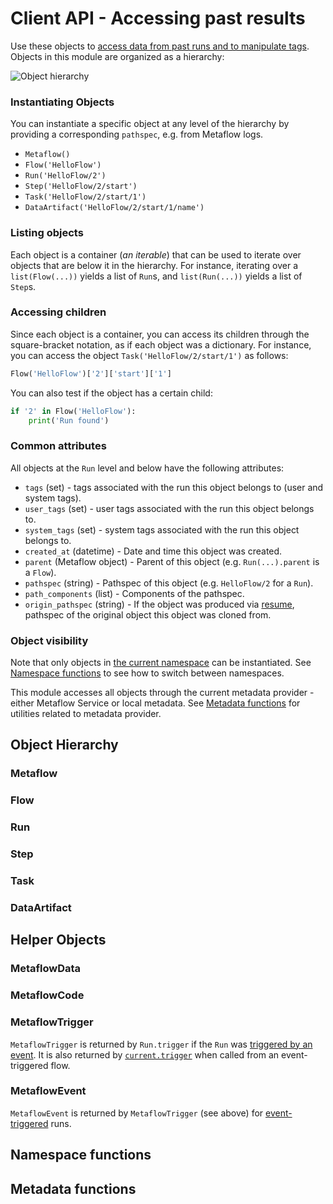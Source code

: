 # Client API - Accessing past results

<!-- WARNING: THIS FILE WAS AUTOGENERATED! DO NOT EDIT! Instead, edit the notebook w/the location & name as this file. -->

Use these objects to [access data from past runs and to manipulate tags](/metaflow/client). Objects in this module are organized as a hierarchy:

![Object hierarchy](/assets/hierarchy.png)

### Instantiating Objects

You can instantiate a specific object at any level of the hierarchy by providing a corresponding `pathspec`, e.g. from Metaflow logs.

 - `Metaflow()`
 - `Flow('HelloFlow')`
 - `Run('HelloFlow/2')`
 - `Step('HelloFlow/2/start')`
 - `Task('HelloFlow/2/start/1')`
 - `DataArtifact('HelloFlow/2/start/1/name')`

### Listing objects

Each object is a container (*an iterable*) that can be used to iterate over objects that are below it in the hierarchy. For instance, iterating over a `list(Flow(...))` yields a list of `Run`s, and `list(Run(...))` yields a list of `Step`s.

### Accessing children

Since each object is a container, you can access its children through the square-bracket notation, as if each object was a dictionary. For instance, you can access the object `Task('HelloFlow/2/start/1')` as follows:
```python
Flow('HelloFlow')['2']['start']['1']
```
You can also test if the object has a certain child:
```python
if '2' in Flow('HelloFlow'):
    print('Run found')
```

### Common attributes

All objects at the `Run` level and below have the following attributes:

 - `tags` (set) - tags associated with the run this object belongs to (user and system tags).
 - `user_tags` (set) - user tags associated with the run this object belongs to.
 - `system_tags` (set) - system tags associated with the run this object belongs to.
 - `created_at` (datetime) - Date and time this object was created.
 - `parent` (Metaflow object) - Parent of this object (e.g. `Run(...).parent` is a `Flow`).
 - `pathspec` (string) - Pathspec of this object (e.g. `HelloFlow/2` for a `Run`).
 - `path_components` (list) - Components of the pathspec.
 - `origin_pathspec` (string) - If the object was produced via [resume](/metaflow/debugging#how-to-use-the-resume-command), pathspec of the original object this object was cloned from.

### Object visibility

Note that only objects in [the current namespace](/scaling/tagging) can be instantiated. See [Namespace functions](#namespace) to see how to switch between namespaces. 

This module accesses all objects through the current metadata provider - either Metaflow Service or local metadata. See [Metadata functions](#metadata) for utilities related to metadata provider.

## Object Hierarchy

### Metaflow


<DocSection type="class" name="Metaflow" module="metaflow" show_import="False" heading_level="3" link="https://github.com/Netflix/metaflow/tree/master/metaflow/client/core.py#L2268">
<SigArgSection>

</SigArgSection>
<Description summary="Entry point to all objects in the Metaflow universe." extended_summary="This object can be used to list all the flows present either through the explicit property\nor by iterating over this object." />
<ParamSection name="Attributes">
	<Parameter name="flows" type="List[Flow]" desc="Returns the list of all `Flow` objects known to this metadata provider. Note that only\nflows present in the current namespace will be returned. A `Flow` is present in a namespace\nif it has at least one run in the namespace." />
</ParamSection>
</DocSection>


### Flow


<DocSection type="class" name="Flow" module="metaflow" show_import="False" heading_level="3" link="https://github.com/Netflix/metaflow/tree/master/metaflow/client/core.py#L2155">
<SigArgSection>
<SigArg name="pathspec" />
</SigArgSection>
<Description summary="A Flow represents all existing flows with a certain name, in other words,\nclasses derived from `FlowSpec`. A container of `Run` objects." />
<ParamSection name="Attributes">
	<Parameter name="latest_run" type="Run" desc="Latest `Run` (in progress or completed, successfully or not) of this flow." />
	<Parameter name="latest_successful_run" type="Run" desc="Latest successfully completed `Run` of this flow." />
</ParamSection>
</DocSection>



<DocSection type="method" name="Flow.runs" module="metaflow" show_import="False" heading_level="4" link="https://github.com/Netflix/metaflow/tree/master/metaflow/client/core.py#L2205">
<SigArgSection>
<SigArg name="self" /><SigArg name="*tags: str" type="str" />
</SigArgSection>
<Description summary="Returns an iterator over all `Run`s of this flow." extended_summary="An optional filter is available that allows you to filter on tags.\nIf multiple tags are specified, only runs that have all the\nspecified tags are returned." />
<ParamSection name="Parameters">
	<Parameter name="tags" type="str" desc="Tags to match." />
</ParamSection>
<ParamSection name="Yields">
	<Parameter type="Run" desc="`Run` objects in this flow." />
</ParamSection>
</DocSection>


### Run


<DocSection type="class" name="Run" module="metaflow" show_import="False" heading_level="3" link="https://github.com/Netflix/metaflow/tree/master/metaflow/client/core.py#L1814">
<SigArgSection>
<SigArg name="pathspec" />
</SigArgSection>
<Description summary="A `Run` represents an execution of a `Flow`. It is a container of `Step`s." />
<ParamSection name="Attributes">
	<Parameter name="data" type="MetaflowData" desc="a shortcut to run['end'].task.data, i.e. data produced by this run." />
	<Parameter name="successful" type="bool" desc="True if the run completed successfully." />
	<Parameter name="finished" type="bool" desc="True if the run completed." />
	<Parameter name="finished_at" type="datetime" desc="Time this run finished." />
	<Parameter name="code" type="MetaflowCode" desc="Code package for this run (if present). See `MetaflowCode`." />
	<Parameter name="trigger" type="MetaflowTrigger" desc="Information about event(s) that triggered this run (if present). See `MetaflowTrigger`." />
	<Parameter name="end_task" type="Task" desc="`Task` for the end step (if it is present already)." />
</ParamSection>
</DocSection>



<DocSection type="method" name="Run.add_tag" module="metaflow" show_import="False" heading_level="4" link="https://github.com/Netflix/metaflow/tree/master/metaflow/client/core.py#L1981">
<SigArgSection>
<SigArg name="self" /><SigArg name="tag" type="str" />
</SigArgSection>
<Description summary="Add a tag to this `Run`." extended_summary="Note that if the tag is already a system tag, it is not added as a user tag,\nand no error is thrown." />
<ParamSection name="Parameters">
	<Parameter name="tag" type="str" desc="Tag to add." />
</ParamSection>
</DocSection>



<DocSection type="method" name="Run.add_tags" module="metaflow" show_import="False" heading_level="4" link="https://github.com/Netflix/metaflow/tree/master/metaflow/client/core.py#L2003">
<SigArgSection>
<SigArg name="self" /><SigArg name="tags" type="Iterable" />
</SigArgSection>
<Description summary="Add one or more tags to this `Run`." extended_summary="Note that if any tag is already a system tag, it is not added as a user tag\nand no error is thrown." />
<ParamSection name="Parameters">
	<Parameter name="tags" type="Iterable[str]" desc="Tags to add." />
</ParamSection>
</DocSection>



<DocSection type="method" name="Run.remove_tag" module="metaflow" show_import="False" heading_level="4" link="https://github.com/Netflix/metaflow/tree/master/metaflow/client/core.py#L2017">
<SigArgSection>
<SigArg name="self" /><SigArg name="tag" type="str" />
</SigArgSection>
<Description summary="Remove one tag from this `Run`." extended_summary="Removing a system tag is an error. Removing a non-existent\nuser tag is a no-op." />
<ParamSection name="Parameters">
	<Parameter name="tag" type="str" desc="Tag to remove." />
</ParamSection>
</DocSection>



<DocSection type="method" name="Run.remove_tags" module="metaflow" show_import="False" heading_level="4" link="https://github.com/Netflix/metaflow/tree/master/metaflow/client/core.py#L2039">
<SigArgSection>
<SigArg name="self" /><SigArg name="tags" type="Iterable" />
</SigArgSection>
<Description summary="Remove one or more tags to this `Run`." extended_summary="Removing a system tag will result in an error. Removing a non-existent\nuser tag is a no-op." />
<ParamSection name="Parameters">
	<Parameter name="tags" type="Iterable[str]" desc="Tags to remove." />
</ParamSection>
</DocSection>



<DocSection type="method" name="Run.replace_tag" module="metaflow" show_import="False" heading_level="4" link="https://github.com/Netflix/metaflow/tree/master/metaflow/client/core.py#L2053">
<SigArgSection>
<SigArg name="self" /><SigArg name="tag_to_remove" type="str" /><SigArg name="tag_to_add" type="str" />
</SigArgSection>
<Description summary="Remove a tag and add a tag atomically. Removal is done first.\nThe rules for `Run.add_tag` and `Run.remove_tag` also apply here." />
<ParamSection name="Parameters">
	<Parameter name="tag_to_remove" type="str" desc="Tag to remove." />
	<Parameter name="tag_to_add" type="str" desc="Tag to add." />
</ParamSection>
</DocSection>



<DocSection type="method" name="Run.replace_tags" module="metaflow" show_import="False" heading_level="4" link="https://github.com/Netflix/metaflow/tree/master/metaflow/client/core.py#L2077">
<SigArgSection>
<SigArg name="self" /><SigArg name="tags_to_remove" type="Iterable" /><SigArg name="tags_to_add" type="Iterable" />
</SigArgSection>
<Description summary="Remove and add tags atomically; the removal is done first.\nThe rules for `Run.add_tag` and `Run.remove_tag` also apply here." />
<ParamSection name="Parameters">
	<Parameter name="tags_to_remove" type="Iterable[str]" desc="Tags to remove." />
	<Parameter name="tags_to_add" type="Iterable[str]" desc="Tags to add." />
</ParamSection>
</DocSection>


### Step


<DocSection type="class" name="Step" module="metaflow" show_import="False" heading_level="3" link="https://github.com/Netflix/metaflow/tree/master/metaflow/client/core.py#L1624">
<SigArgSection>
<SigArg name="pathspec" />
</SigArgSection>
<Description summary="A `Step` represents a user-defined step, that is, a method annotated with the `@step` decorator." extended_summary="It contains `Task` objects associated with the step, that is, all executions of the\n`Step`. The step may contain multiple `Task`s in the case of a foreach step." />
<ParamSection name="Attributes">
	<Parameter name="task" type="Task" desc="The first `Task` object in this step. This is a shortcut for retrieving the only\ntask contained in a non-foreach step." />
	<Parameter name="finished_at" type="datetime" desc="Time when the latest `Task` of this step finished. Note that in the case of foreaches,\nthis time may change during execution of the step." />
	<Parameter name="environment_info" type="Dict[str, Any]" desc="Information about the execution environment." />
</ParamSection>
</DocSection>


### Task


<DocSection type="class" name="Task" module="metaflow" show_import="False" heading_level="3" link="https://github.com/Netflix/metaflow/tree/master/metaflow/client/core.py#L1037">
<SigArgSection>
<SigArg name="pathspec, attempt=None" />
</SigArgSection>
<Description summary="A `Task` represents an execution of a `Step`." extended_summary="It contains all `DataArtifact` objects produced by the task as\nwell as metadata related to execution.\n\nNote that the `@retry` decorator may cause multiple attempts of\nthe task to be present. Usually you want the latest attempt, which\nis what instantiating a `Task` object returns by default. If\nyou need to e.g. retrieve logs from a failed attempt, you can\nexplicitly get information about a specific attempt by using the\nfollowing syntax when creating a task:\n\n`Task('flow/run/step/task', attempt=<attempt>)`\n\nwhere `attempt=0` corresponds to the first attempt etc." />
<ParamSection name="Attributes">
	<Parameter name="metadata" type="List[Metadata]" desc="List of all metadata events associated with the task." />
	<Parameter name="metadata_dict" type="Dict[str, str]" desc="A condensed version of `metadata`: A dictionary where keys\nare names of metadata events and values the latest corresponding event." />
	<Parameter name="data" type="MetaflowData" desc="Container of all data artifacts produced by this task. Note that this\ncall downloads all data locally, so it can be slower than accessing\nartifacts individually. See `MetaflowData` for more information." />
	<Parameter name="artifacts" type="MetaflowArtifacts" desc="Container of `DataArtifact` objects produced by this task." />
	<Parameter name="successful" type="bool" desc="True if the task completed successfully." />
	<Parameter name="finished" type="bool" desc="True if the task completed." />
	<Parameter name="exception" type="object" desc="Exception raised by this task if there was one." />
	<Parameter name="finished_at" type="datetime" desc="Time this task finished." />
	<Parameter name="runtime_name" type="str" desc="Runtime this task was executed on." />
	<Parameter name="stdout" type="str" desc="Standard output for the task execution." />
	<Parameter name="stderr" type="str" desc="Standard error output for the task execution." />
	<Parameter name="code" type="MetaflowCode" desc="Code package for this task (if present). See `MetaflowCode`." />
	<Parameter name="environment_info" type="Dict[str, str]" desc="Information about the execution environment." />
</ParamSection>
</DocSection>



<DocSection type="method" name="Task.loglines" module="metaflow" show_import="False" heading_level="4" link="https://github.com/Netflix/metaflow/tree/master/metaflow/client/core.py#L1493">
<SigArgSection>
<SigArg name="self" /><SigArg name="stream" type="str" /><SigArg name="as_unicode" type="bool" default="True" /><SigArg name="meta_dict" type="Optional" default="None" />
</SigArgSection>
<Description summary="Return an iterator over (utc_timestamp, logline) tuples." />
<ParamSection name="Parameters">
	<Parameter name="stream" type="str" desc="Either 'stdout' or 'stderr'." />
	<Parameter name="as_unicode" type="bool, default: True" desc="If as_unicode=False, each logline is returned as a byte object. Otherwise,\nit is returned as a (unicode) string." />
</ParamSection>
<ParamSection name="Yields">
	<Parameter type="Tuple[datetime, str]" desc="Tuple of timestamp, logline pairs." />
</ParamSection>
</DocSection>


### DataArtifact


<DocSection type="class" name="DataArtifact" module="metaflow" show_import="False" heading_level="3" link="https://github.com/Netflix/metaflow/tree/master/metaflow/client/core.py#L860">
<SigArgSection>
<SigArg name="pathspec" />
</SigArgSection>
<Description summary="A single data artifact and associated metadata. Note that this object does\nnot contain other objects as it is the leaf object in the hierarchy." />
<ParamSection name="Attributes">
	<Parameter name="data" type="object" desc="The data contained in this artifact, that is, the object produced during\nexecution of this run." />
	<Parameter name="sha" type="string" desc="A unique ID of this artifact." />
	<Parameter name="finished_at" type="datetime" desc="Corresponds roughly to the `Task.finished_at` time of the parent `Task`.\nAn alias for `DataArtifact.created_at`." />
</ParamSection>
</DocSection>


## Helper Objects

### MetaflowData


<DocSection type="class" name="MetaflowData" module="metaflow" show_import="False" heading_level="3" link="https://github.com/Netflix/metaflow/tree/master/metaflow/client/core.py#L993">
<SigArgSection>
<SigArg name="" />
</SigArgSection>
<Description summary="Container of data artifacts produced by a `Task`. This object is\ninstantiated through `Task.data`." extended_summary="`MetaflowData` allows results to be retrieved by their name\nthrough a convenient dot notation:\n\n```python\nTask(...).data.my_object\n```\n\nYou can also test the existence of an object\n\n```python\nif 'my_object' in Task(...).data:\n    print('my_object found')\n```\n\nNote that this container relies on the local cache to load all data\nartifacts. If your `Task` contains a lot of data, a more efficient\napproach is to load artifacts individually like so\n\n```\nTask(...)['my_object'].data\n```" />

</DocSection>


### MetaflowCode


<DocSection type="class" name="MetaflowCode" module="metaflow" show_import="False" heading_level="3" link="https://github.com/Netflix/metaflow/tree/master/metaflow/client/core.py#L759">
<SigArgSection>
<SigArg name="" />
</SigArgSection>
<Description summary="Snapshot of the code used to execute this `Run`. Instantiate the object through\n`Run(...).code` (if any step is executed remotely) or `Task(...).code` for an\nindividual task. The code package is the same for all steps of a `Run`." extended_summary="`MetaflowCode` includes a package of the user-defined `FlowSpec` class and supporting\nfiles, as well as a snapshot of the Metaflow library itself.\n\nCurrently, `MetaflowCode` objects are stored only for `Run`s that have at least one `Step`\nexecuting outside the user's local environment.\n\nThe `TarFile` for the `Run` is given by `Run(...).code.tarball`" />
<ParamSection name="Attributes">
	<Parameter name="path" type="str" desc="Location (in the datastore provider) of the code package." />
	<Parameter name="info" type="Dict[str, str]" desc="Dictionary of information related to this code-package." />
	<Parameter name="flowspec" type="str" desc="Source code of the file containing the `FlowSpec` in this code package." />
	<Parameter name="tarball" type="TarFile" desc="Python standard library `tarfile.TarFile` archive containing all the code." />
</ParamSection>
</DocSection>


### MetaflowTrigger

`MetaflowTrigger` is returned by `Run.trigger` if the `Run` was [triggered by an event](/production/event-triggering). It is also returned by [`current.trigger`](/api/current) when called from an event-triggered flow.


<DocSection type="property" name="Trigger.event" module="metaflow.events" show_import="False" heading_level="4" link="https://github.com/Netflix/metaflow/tree/master/">
<SigArgSection>
<SigArg name="" />
</SigArgSection>
<Description summary="The `MetaflowEvent` object corresponding to the triggering event.\n\nIf multiple events triggered the run, this property is the latest event.\n" />
<ParamSection name="Returns">
<Parameter type="MetaflowEvent, optional" desc="The latest event that triggered the run, if applicable." />
</ParamSection>
</DocSection>



<DocSection type="property" name="Trigger.events" module="metaflow.events" show_import="False" heading_level="4" link="https://github.com/Netflix/metaflow/tree/master/">
<SigArgSection>
<SigArg name="" />
</SigArgSection>
<Description summary="The list of `MetaflowEvent` objects correspondings to all the triggering events.\n" />
<ParamSection name="Returns">
<Parameter type="List[MetaflowEvent], optional" desc="List of all events that triggered the run" />
</ParamSection>
</DocSection>



<DocSection type="property" name="Trigger.run" module="metaflow.events" show_import="False" heading_level="4" link="https://github.com/Netflix/metaflow/tree/master/">
<SigArgSection>
<SigArg name="" />
</SigArgSection>
<Description summary="The corresponding `Run` object if the triggering event is a Metaflow run.\n\nIn case multiple runs triggered the run, this property is the latest run.\nReturns `None` if none of the triggering events are a `Run`.\n" />
<ParamSection name="Returns">
<Parameter type="Run, optional" desc="Latest Run that triggered this run, if applicable." />
</ParamSection>
</DocSection>



<DocSection type="property" name="Trigger.runs" module="metaflow.events" show_import="False" heading_level="4" link="https://github.com/Netflix/metaflow/tree/master/">
<SigArgSection>
<SigArg name="" />
</SigArgSection>
<Description summary="The list of `Run` objects in the triggering events.\nReturns `None` if none of the triggering events are `Run` objects.\n" />
<ParamSection name="Returns">
<Parameter type="List[Run], optional" desc="List of runs that triggered this run, if applicable." />
</ParamSection>
</DocSection>



<DocSection type="method" name="Trigger.__getitem__" module="metaflow" show_import="False" heading_level="4" link="https://github.com/Netflix/metaflow/tree/master/metaflow/events.py#L144">
<SigArgSection>
<SigArg name="" />
</SigArgSection>
<Description summary="If triggering events are runs, `key` corresponds to the flow name of the triggering run.\nOtherwise, `key` corresponds to the event name and a `MetaflowEvent` object is returned." />
<ParamSection name="Returns">
	<Parameter type="Union[Run, MetaflowEvent]" desc="`Run` object if triggered by a run. Otherwise returns a `MetaflowEvent`." />
</ParamSection>
</DocSection>


### MetaflowEvent

`MetaflowEvent` is returned by `MetaflowTrigger` (see above) for [event-triggered](/production/event-triggering) runs.


<DocSection type="class" name="MetaflowEvent" module="metaflow" show_import="False" heading_level="3" link="https://github.com/Netflix/metaflow/tree/master/">
<SigArgSection>
<SigArg name="" />
</SigArgSection>
<Description summary="Container of metadata that identifies the event that triggered\nthe `Run` under consideration." />
<ParamSection name="Attributes">
	<Parameter name="name" type="str" desc="name of the event." />
	<Parameter name="id" type="str" desc="unique identifier for the event." />
	<Parameter name="timestamp" type="datetime" desc="timestamp recording creation time for the event." />
	<Parameter name="type" type="str" desc="type for the event - one of `event` or `run`" />
</ParamSection>
</DocSection>


## Namespace functions


<DocSection type="function" name="namespace" module="metaflow" show_import="True" heading_level="3" link="https://github.com/Netflix/metaflow/tree/master/metaflow/client/core.py#L160">
<SigArgSection>
<SigArg name="ns" type="Optional" />
</SigArgSection>
<Description summary="Switch namespace to the one provided." extended_summary="This call has a global effect. No objects outside this namespace\nwill be accessible. To access all objects regardless of namespaces,\npass None to this call." />
<ParamSection name="Parameters">
	<Parameter name="ns" type="str, optional" desc="Namespace to switch to or None to ignore namespaces." />
</ParamSection>
<ParamSection name="Returns">
	<Parameter type="str, optional" desc="Namespace set (result of get_namespace())." />
</ParamSection>
</DocSection>



<DocSection type="function" name="get_namespace" module="metaflow" show_import="False" heading_level="3" link="https://github.com/Netflix/metaflow/tree/master/metaflow/client/core.py#L183">
<SigArgSection>

</SigArgSection>
<Description summary="Return the current namespace that is currently being used to filter objects." extended_summary="The namespace is a tag associated with all objects in Metaflow." />
<ParamSection name="Returns">
	<Parameter type="str, optional" desc="The current namespace used to filter objects." />
</ParamSection>
</DocSection>



<DocSection type="function" name="default_namespace" module="metaflow" show_import="False" heading_level="3" link="https://github.com/Netflix/metaflow/tree/master/metaflow/client/core.py#L201">
<SigArgSection>

</SigArgSection>
<Description summary="Resets the namespace used to filter objects to the default one, i.e. the one that was\nused prior to any `namespace` calls." />
<ParamSection name="Returns">
	<Parameter type="str" desc="The result of get_namespace() after the namespace has been reset." />
</ParamSection>
</DocSection>


## Metadata functions


<DocSection type="function" name="metadata" module="metaflow" show_import="False" heading_level="3" link="https://github.com/Netflix/metaflow/tree/master/metaflow/client/core.py#L58">
<SigArgSection>
<SigArg name="ms" type="str" />
</SigArgSection>
<Description summary="Switch Metadata provider." extended_summary="This call has a global effect. Selecting the local metadata will,\nfor example, not allow access to information stored in remote\nmetadata providers.\n\nNote that you don't typically have to call this function directly. Usually\nthe metadata provider is set through the Metaflow configuration file. If you\nneed to switch between multiple providers, you can use the `METAFLOW_PROFILE`\nenvironment variable to switch between configurations." />
<ParamSection name="Parameters">
	<Parameter name="ms" type="str" desc="Can be a path (selects local metadata), a URL starting with http (selects\nthe service metadata) or an explicit specification <metadata_type>@<info>; as an\nexample, you can specify local@<path> or service@<url>." />
</ParamSection>
<ParamSection name="Returns">
	<Parameter type="str" desc="The description of the metadata selected (equivalent to the result of\nget_metadata())." />
</ParamSection>
</DocSection>



<DocSection type="function" name="get_metadata" module="metaflow" show_import="False" heading_level="3" link="https://github.com/Netflix/metaflow/tree/master/metaflow/client/core.py#L110">
<SigArgSection>

</SigArgSection>
<Description summary="Returns the current Metadata provider." extended_summary="If this is not set explicitly using `metadata`, the default value is\ndetermined through the Metaflow configuration. You can use this call to\ncheck that your configuration is set up properly.\n\nIf multiple configuration profiles are present, this call returns the one\nselected through the `METAFLOW_PROFILE` environment variable." />
<ParamSection name="Returns">
	<Parameter type="str" desc="Information about the Metadata provider currently selected. This information typically\nreturns provider specific information (like URL for remote providers or local paths for\nlocal providers)." />
</ParamSection>
</DocSection>



<DocSection type="function" name="default_metadata" module="metaflow" show_import="False" heading_level="3" link="https://github.com/Netflix/metaflow/tree/master/metaflow/client/core.py#L133">
<SigArgSection>

</SigArgSection>
<Description summary="Resets the Metadata provider to the default value, that is, to the value\nthat was used prior to any `metadata` calls." />
<ParamSection name="Returns">
	<Parameter type="str" desc="The result of get_metadata() after resetting the provider." />
</ParamSection>
</DocSection>

